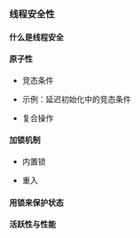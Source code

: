 


### 线程安全性 ###



#### 什么是线程安全 ####




#### 原子性 ####


- 竞态条件



- 示例：延迟初始化中的竞态条件



- 复合操作




#### 加锁机制 ####



- 内置锁



- 重入






#### 用锁来保护状态 ####



#### 活跃性与性能 ####


